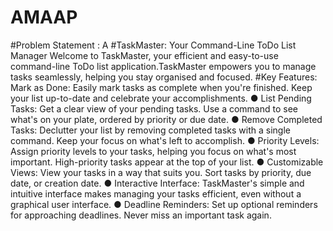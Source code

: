 # AMAAP
#Problem Statement : A
#TaskMaster: Your Command-Line ToDo List Manager
Welcome to TaskMaster, your efficient and easy-to-use command-line ToDo list application.TaskMaster empowers you to manage tasks seamlessly, helping you stay organised and focused.
#Key Features:
 Mark as Done: Easily mark tasks as complete when you're finished. Keep your list up-to-date and celebrate your accomplishments.
● List Pending Tasks: Get a clear view of your pending tasks. Use a command to see what's on your plate, ordered by priority or due date.
● Remove Completed Tasks: Declutter your list by removing completed tasks with a single command. Keep your focus on what's left to accomplish.
● Priority Levels: Assign priority levels to your tasks, helping you focus on what's most important. High-priority tasks appear at the top of your list.
● Customizable Views: View your tasks in a way that suits you. Sort tasks by priority, due date, or creation date.
● Interactive Interface: TaskMaster's simple and intuitive interface makes managing your tasks efficient, even without a graphical user interface.
● Deadline Reminders: Set up optional reminders for approaching deadlines. Never miss an important task again.
